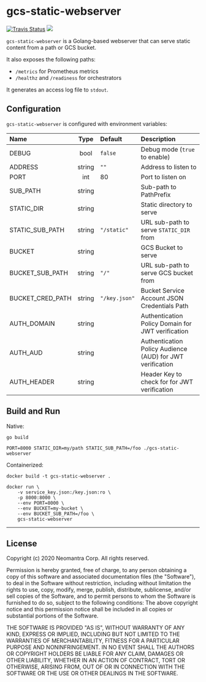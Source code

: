 # gcs-static-webserver

[![Travis Status](https://travis-ci.org/neomantra/gcs-static-webserver.svg?branch=master)](https://travis-ci.org/neomantra/gcs-static-webserver)  [![](https://images.microbadger.com/badges/image/neomantra/gcs-static-webserver.svg)](https://microbadger.com/#/images/neomantra/gcs-static-webserver "microbadger.com")

`gcs-static-webserver` is a Golang-based webserver that can serve static content from a path or GCS bucket.

It also exposes the following paths:
 * `/metrics` for Prometheus metrics
 * `/healthz` and `/readiness` for orchestrators

It generates an access log file to `stdout`.

## Configuration

`gcs-static-webserver` is configured with environment variables:

|Name              |Type    |Default        |Description  |
|:---------------- |:------:|:------------- |:----------- |
| DEBUG            | bool   | `false`       | Debug mode (`true` to enable) |
| ADDRESS          | string | `""`          | Address to listen to |
| PORT             | int    | 80            | Port to listen on  |
| SUB_PATH         | string |               | Sub-path to PathPrefix |
| STATIC_DIR       | string |               | Static directory to serve |
| STATIC_SUB_PATH  | string | `"/static"`   | URL sub-path to serve `STATIC_DIR` from |
| BUCKET           | string |               | GCS Bucket to serve |
| BUCKET_SUB_PATH  | string | `"/"`         | URL sub-path to serve GCS bucket from |
| BUCKET_CRED_PATH | string | `"/key.json"` | Bucket Service Account JSON Credentials Path |
| AUTH_DOMAIN      | string |               | Authentication Policy Domain for JWT verification |
| AUTH_AUD         | string |               | Authentication Policy Audience (AUD) for JWT verification |
| AUTH_HEADER      | string |               | Header Key to check for for JWT verification |

## Build and Run

Native:

```
go build

PORT=8000 STATIC_DIR=my/path STATIC_SUB_PATH=/foo ./gcs-static-webserver
```

Containerized:

```
docker build -t gcs-static-webserver .

docker run \
    -v service_key.json:/key.json:ro \
    -p 8000:8000 \
    --env PORT=8000 \
    --env BUCKET=my-bucket \
    --env BUCKET_SUB_PATH=/foo \
    gcs-static-webserver
```

----

## License

Copyright (c) 2020 Neomantra Corp.  All rights reserved.

Permission is hereby granted, free of charge, to any person obtaining a copy
of this software and associated documentation files (the "Software"), to deal
in the Software without restriction, including without limitation the rights
to use, copy, modify, merge, publish, distribute, sublicense, and/or sell
copies of the Software, and to permit persons to whom the Software is
furnished to do so, subject to the following conditions:
The above copyright notice and this permission notice shall be included in
all copies or substantial portions of the Software.

THE SOFTWARE IS PROVIDED "AS IS", WITHOUT WARRANTY OF ANY KIND, EXPRESS OR
IMPLIED, INCLUDING BUT NOT LIMITED TO THE WARRANTIES OF MERCHANTABILITY,
FITNESS FOR A PARTICULAR PURPOSE AND NONINFRINGEMENT. IN NO EVENT SHALL THE
AUTHORS OR COPYRIGHT HOLDERS BE LIABLE FOR ANY CLAIM, DAMAGES OR OTHER
LIABILITY, WHETHER IN AN ACTION OF CONTRACT, TORT OR OTHERWISE, ARISING FROM,
OUT OF OR IN CONNECTION WITH THE SOFTWARE OR THE USE OR OTHER DEALINGS IN
THE SOFTWARE.

